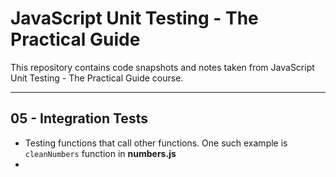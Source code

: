 # JavaScript Unit Testing - The Practical Guide

This repository contains code snapshots and notes taken from JavaScript Unit Testing - The Practical Guide course.

---

## 05 - Integration Tests

-   Testing functions that call other functions. One such example is `cleanNumbers` function in **numbers.js**
-
